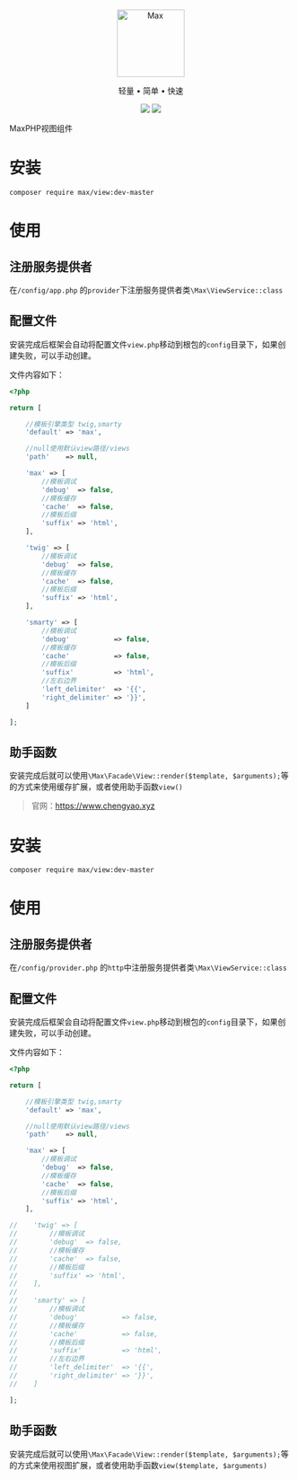 <br>

<p align="center">
<img src="https://raw.githubusercontent.com/topyao/max/master/public/favicon.ico" width="120" alt="Max">
</p>

<p align="center">轻量 • 简单 • 快速</p>

<p align="center">
<img src="https://img.shields.io/badge/php-%3E%3D7.0.9-brightgreen">
<img src="https://img.shields.io/badge/license-apache%202-blue">
</p>

MaxPHP视图组件

# 安装

```
composer require max/view:dev-master
```

# 使用

## 注册服务提供者

在`/config/app.php` 的`provider`下注册服务提供者类`\Max\ViewService::class`

## 配置文件

安装完成后框架会自动将配置文件`view.php`移动到根包的`config`目录下，如果创建失败，可以手动创建。

文件内容如下：

```php
<?php

return [

    //模板引擎类型 twig,smarty
    'default' => 'max',

    //null使用默认view路径/views
    'path'    => null,

    'max' => [
        //模板调试
        'debug'  => false,
        //模板缓存
        'cache'  => false,
        //模板后缀
        'suffix' => 'html',
    ],

    'twig' => [
        //模板调试
        'debug'  => false,
        //模板缓存
        'cache'  => false,
        //模板后缀
        'suffix' => 'html',
    ],

    'smarty' => [
        //模板调试
        'debug'           => false,
        //模板缓存
        'cache'           => false,
        //模板后缀
        'suffix'          => 'html',
        //左右边界
        'left_delimiter'  => '{{',
        'right_delimiter' => '}}',
    ]

];

```

## 助手函数

安装完成后就可以使用`\Max\Facade\View::render($template, $arguments);`等的方式来使用缓存扩展，或者使用助手函数`view()`

> 官网：https://www.chengyao.xyz

# 安装

```
composer require max/view:dev-master
```

# 使用

## 注册服务提供者

在`/config/provider.php` 的`http`中注册服务提供者类`\Max\ViewService::class`

## 配置文件

安装完成后框架会自动将配置文件`view.php`移动到根包的`config`目录下，如果创建失败，可以手动创建。

文件内容如下：

```php
<?php

return [

    //模板引擎类型 twig,smarty
    'default' => 'max',

    //null使用默认view路径/views
    'path'    => null,

    'max' => [
        //模板调试
        'debug'  => false,
        //模板缓存
        'cache'  => false,
        //模板后缀
        'suffix' => 'html',
    ],

//    'twig' => [
//        //模板调试
//        'debug'  => false,
//        //模板缓存
//        'cache'  => false,
//        //模板后缀
//        'suffix' => 'html',
//    ],
//
//    'smarty' => [
//        //模板调试
//        'debug'           => false,
//        //模板缓存
//        'cache'           => false,
//        //模板后缀
//        'suffix'          => 'html',
//        //左右边界
//        'left_delimiter'  => '{{',
//        'right_delimiter' => '}}',
//    ]

];

```

## 助手函数

安装完成后就可以使用`\Max\Facade\View::render($template, $arguments);`等的方式来使用视图扩展，或者使用助手函数`view($template, $arguments)`

